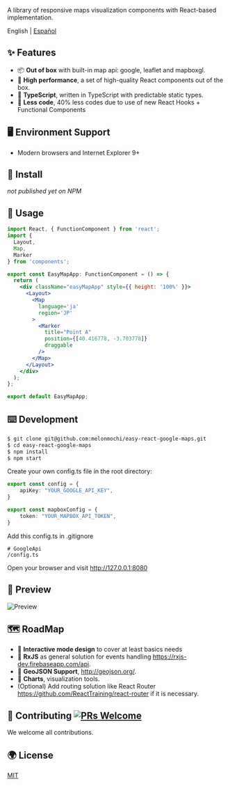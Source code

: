 A library of responsive maps visualization components with React-based implementation.

English | [Español](./README-es_ES.md)

## ✨ Features

- 📦 **Out of box** with built-in map api: google, leaflet and mapboxgl.
- 🚀 **High performance**, a set of high-quality React components out of the box.
- 🍁 **TypeScript**, written in TypeScript with predictable static types.
- 🚄 **Less code**, 40% less codes due to use of new React Hooks + Functional Components

## 🖥 Environment Support

* Modern browsers and Internet Explorer 9+

## 🏈 Install

*not published yet on NPM*

## 🔨 Usage

```jsx
import React, { FunctionComponent } from 'react';
import {
  Layout,
  Map,
  Marker
} from 'components';

export const EasyMapApp: FunctionComponent = () => {
  return (
    <div className="easyMapApp" style={{ height: '100%' }}>
      <Layout>
        <Map
          language='ja'
          region='JP'
        >
          <Marker
            title="Point A"
            position={[40.416778, -3.703778]}
            draggable
          />
        </Map>
      </Layout>
    </div>
  );
};

export default EasyMapApp;
```

## ⌨️ Development

```bash
$ git clone git@github.com:melonmochi/easy-react-google-maps.git
$ cd easy-react-google-maps
$ npm install
$ npm start
```
Create your own config.ts file in the root directory:

```ts
export const config = {
    apiKey: "YOUR_GOOGLE_API_KEY",
}

export const mapboxConfig = {
    token: "YOUR_MAPBOX_API_TOKEN",
}

```
Add this config.ts in .gitignore

```.gitignore
# GoogleApi
/config.ts
```
Open your browser and visit http://127.0.0.1:8080

## 🐠 Preview
![Preview](../assets/preview_ergm.png?raw=true)

## 🗺️ RoadMap
- 🏓 **Interactive mode design** to cover at least basics needs
- 🛵 **RxJS** as general solution for events handling https://rxjs-dev.firebaseapp.com/api.
- 🚞 **GeoJSON Support**, http://geojson.org/.
- 🎨 **Charts**, visualization tools.
- (Optional) Add routing solution like React Router https://github.com/ReactTraining/react-router if it is necessary.

## 🤝 Contributing [![PRs Welcome](https://img.shields.io/badge/PRs-welcome-brightgreen.svg?style=flat-square)](http://makeapullrequest.com)

We welcome all contributions.

## 🌍 License

[MIT](https://github.com/melonmochi/easy-react-google-maps/blob/master/LICENSE)
